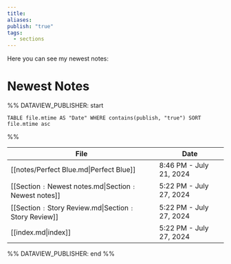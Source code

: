 ```yaml
---
title: 
aliases: 
publish: "true"
tags:
  - sections
---
```

Here you can see my newest notes:
# Newest Notes
%% DATAVIEW_PUBLISHER: start
```dataview
TABLE file.mtime AS "Date" WHERE contains(publish, "true") SORT file.mtime asc
```
%%

| File                                              | Date                    |
| ------------------------------------------------- | ----------------------- |
| [[notes/Perfect Blue.md\|Perfect Blue]]           | 8:46 PM - July 21, 2024 |
| [[Section﹕Newest notes.md\|Section﹕Newest notes]] | 5:22 PM - July 27, 2024 |
| [[Section﹕Story Review.md\|Section﹕Story Review]] | 5:22 PM - July 27, 2024 |
| [[index.md\|index]]                               | 5:22 PM - July 27, 2024 |

%% DATAVIEW_PUBLISHER: end %%